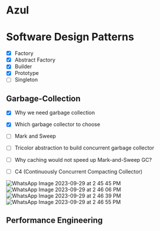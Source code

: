 # Azul

# Software Design Patterns
- [X] Factory
- [X] Abstract Factory
- [X] Builder
- [X] Prototype
- [ ] Singleton

## Garbage-Collection
- [X] Why we need garbage collection
- [X] Which garbage collector to choose
- [ ] Mark and Sweep
- [ ] Tricolor abstraction to build concurrent garbage collector
- [ ] Why caching would not speed up Mark-and-Sweep GC?
- [ ] C4 (Continuously Concurrent Compacting Collector)


![WhatsApp Image 2023-09-29 at 2 45 45 PM](https://github.com/Mayhul-Jindal/azul/assets/95216160/e4b0894d-4afa-4204-868d-663e700aadd2)
![WhatsApp Image 2023-09-29 at 2 46 06 PM](https://github.com/Mayhul-Jindal/azul/assets/95216160/881b645e-5cb1-4b3f-bf80-8721c4e7f7c7)
![WhatsApp Image 2023-09-29 at 2 46 39 PM](https://github.com/Mayhul-Jindal/azul/assets/95216160/37badfe4-f79b-4896-a565-4894f8fd4a97)
![WhatsApp Image 2023-09-29 at 2 46 55 PM](https://github.com/Mayhul-Jindal/azul/assets/95216160/62166147-9b8f-4045-b3c8-285ab0c7ef37)

## Performance Engineering
